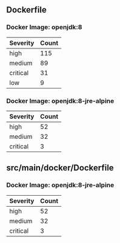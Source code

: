 ## Dockerfile

### Docker Image: openjdk:8
| Severity | Count |
|----------|-------|
| high | 115 |
| medium | 89 |
| critical | 31 |
| low | 9 |

### Docker Image: openjdk:8-jre-alpine
| Severity | Count |
|----------|-------|
| high | 52 |
| medium | 32 |
| critical | 3 |


## src/main/docker/Dockerfile

### Docker Image: openjdk:8-jre-alpine
| Severity | Count |
|----------|-------|
| high | 52 |
| medium | 32 |
| critical | 3 |